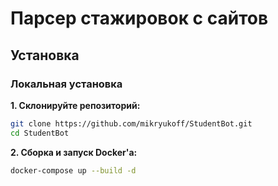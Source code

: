 # Парсер стажировок с сайтов

## Установка

### Локальная установка

**1. Склонируйте репозиторий:**
```bash
git clone https://github.com/mikryukoff/StudentBot.git
cd StudentBot
```

**2. Сборка и запуск Docker'а:**
```bash
docker-compose up --build -d
```